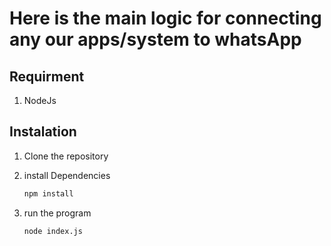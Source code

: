 # Here is the main logic for connecting any our apps/system to whatsApp

## Requirment
1. NodeJs

## Instalation

1. Clone the repository

2. install Dependencies
    ```bash
    npm install
    ```

3. run the program
    ```bash
    node index.js
    ```